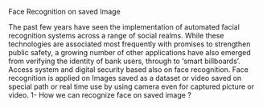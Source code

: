 
Face Recognition on saved Image


The past few years have seen the implementation of automated facial recognition systems across a range of social realms. While these technologies are associated most frequently with promises to strengthen public safety, a growing number of other applications have also emerged from verifying the identity of bank users, through to ‘smart billboards’. Access system and digital security  based also on face recognition.
Face recognition is applied on Images saved as a dataset or video saved on special path or real time use by using camera even for captured picture or video.
1-	How we can recognize face on saved image ?
